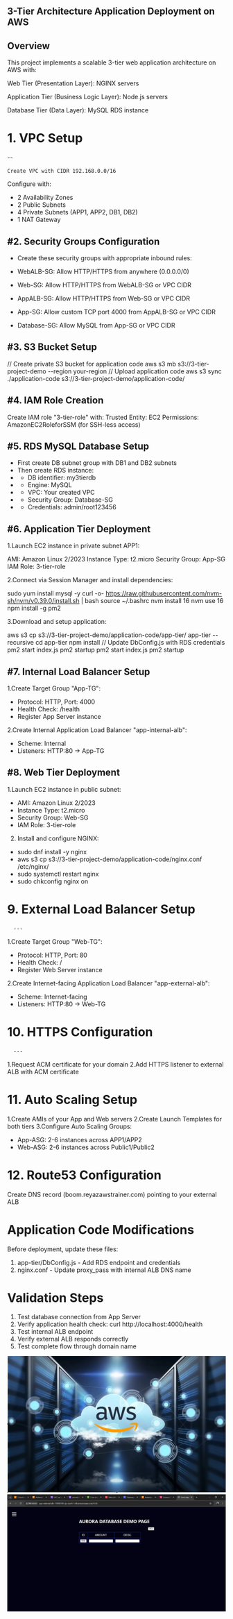 3-Tier Architecture Application Deployment on AWS
---
Overview
---
This project implements a scalable 3-tier web application architecture on AWS with:

Web Tier (Presentation Layer): NGINX servers

Application Tier (Business Logic Layer): Node.js servers

Database Tier (Data Layer): MySQL RDS instance
# 1. VPC Setup
   --
   
    Create VPC with CIDR 192.168.0.0/16
 Configure with:
 - 2 Availability Zones
 - 2 Public Subnets
 - 4 Private Subnets (APP1, APP2, DB1, DB2)
 - 1 NAT Gateway
   
#2. Security Groups Configuration
---
   
*  Create these security groups with appropriate inbound rules:

*  WebALB-SG: Allow HTTP/HTTPS from anywhere (0.0.0.0/0)

*  Web-SG: Allow HTTP/HTTPS from WebALB-SG or VPC CIDR

*  AppALB-SG: Allow HTTP/HTTPS from Web-SG or VPC CIDR

*  App-SG: Allow custom TCP port 4000 from AppALB-SG or VPC CIDR

*  Database-SG: Allow MySQL from App-SG or VPC CIDR

#3. S3 Bucket Setup
   ---
   // Create private S3 bucket for application code
aws s3 mb s3://3-tier-project-demo --region your-region
// Upload application code
aws s3 sync ./application-code s3://3-tier-project-demo/application-code/

#4. IAM Role Creation
   ---
Create IAM role "3-tier-role" with:
Trusted Entity: EC2
Permissions: AmazonEC2RoleforSSM (for SSH-less access)

#5. RDS MySQL Database Setup
   ---
* First create DB subnet group with DB1 and DB2 subnets
* Then create RDS instance:
* - DB identifier: my3tierdb
* - Engine: MySQL
* - VPC: Your created VPC
* - Security Group: Database-SG
* - Credentials: admin/root123456
 
#6. Application Tier Deployment
   ---
1.Launch EC2 instance in private subnet APP1:

AMI: Amazon Linux 2/2023
Instance Type: t2.micro
Security Group: App-SG
IAM Role: 3-tier-role

2.Connect via Session Manager and install dependencies:

sudo yum install mysql -y
curl -o- https://raw.githubusercontent.com/nvm-sh/nvm/v0.39.0/install.sh | bash
source ~/.bashrc
nvm install 16
nvm use 16
npm install -g pm2

3.Download and setup application:

aws s3 cp s3://3-tier-project-demo/application-code/app-tier/ app-tier --recursive
cd app-tier
npm install
// Update DbConfig.js with RDS credentials
pm2 start index.js
pm2 startup
pm2 start index.js
pm2 startup

#7. Internal Load Balancer Setup
   ---
1.Create Target Group "App-TG":
*  Protocol: HTTP, Port: 4000
*  Health Check: /health
*  Register App Server instance
  
2.Create Internal Application Load Balancer "app-internal-alb":
*  Scheme: Internal
*  Listeners: HTTP:80 → App-TG

#8. Web Tier Deployment
   ---
 1.Launch EC2 instance in public subnet:
*  AMI: Amazon Linux 2/2023
*  Instance Type: t2.micro
*  Security Group: Web-SG
*  IAM Role: 3-tier-role

 2. Install and configure NGINX:
*  sudo dnf install -y nginx
*  aws s3 cp s3://3-tier-project-demo/application-code/nginx.conf /etc/nginx/
*  sudo systemctl restart nginx
*  sudo chkconfig nginx on

#  9. External Load Balancer Setup
      ---
1.Create Target Group "Web-TG":
*  Protocol: HTTP, Port: 80
*  Health Check: /
*  Register Web Server instance

2.Create Internet-facing Application Load Balancer "app-external-alb":
*  Scheme: Internet-facing
*  Listeners: HTTP:80 → Web-TG

 # 10. HTTPS Configuration
      ---
1.Request ACM certificate for your domain
2.Add HTTPS listener to external ALB with ACM certificate

 # 11. Auto Scaling Setup
    
1.Create AMIs of your App and Web servers
2.Create Launch Templates for both tiers
3.Configure Auto Scaling Groups:

*  App-ASG: 2-6 instances across APP1/APP2
*  Web-ASG: 2-6 instances across Public1/Public2

#  12. Route53 Configuration
      
Create DNS record (boom.reyazawstrainer.com) pointing to your external ALB

# Application Code Modifications

Before deployment, update these files:

1. app-tier/DbConfig.js - Add RDS endpoint and credentials
2. nginx.conf - Update proxy_pass with internal ALB DNS name

  # Validation Steps
   
1.  Test database connection from App Server
2.  Verify application health check: curl http://localhost:4000/health
3.  Test internal ALB endpoint
4.  Verify external ALB responds correctly
5.  Test complete flow through domain name

![Home Page](3TierArch.png)
![Result Page](output.png)
